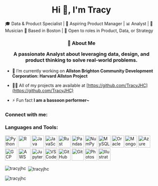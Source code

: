 
<h1 align="center">Hi 👋, I'm Tracy</h1>
🎓 Data & Product Specialist | 🎯 Aspiring Product Manager | 📊 Analyst | 🎵 Musician  
📍 Based in Boston | 💼 Open to roles in Product, Data, or Strategy

<h3 align="center"> 🧠 About Me
  
A passionate Analyst about leveraging data, design, and product thinking to solve real-world problems.</h3>

- 🔭 I’m currently working on **Allston Brighton Community Development Corporation: Harvard Allston Project**

- 👨‍💻 All of my projects are available at [https://github.com/TracyJHC](https://github.com/TracyJHC)

- ⚡ Fun fact **I am a bassoon performer~**

<h3 align="left">Connect with me:</h3>
<p align="left">
</p>

<h3 align="left">Languages and Tools:</h3>
<p align="left">
  <!-- Programming Languages -->
  <img src="https://cdn.jsdelivr.net/gh/devicons/devicon/icons/python/python-original.svg" alt="Python" width="40" height="40"/>
  <img src="https://cdn.jsdelivr.net/gh/devicons/devicon/icons/r/r-original.svg" alt="R" width="40" height="40"/>
  <img src="https://cdn.jsdelivr.net/gh/devicons/devicon/icons/java/java-original.svg" alt="Java" width="40" height="40"/>
  <img src="https://cdn.jsdelivr.net/gh/devicons/devicon/icons/javascript/javascript-original.svg" alt="JavaScript" width="40" height="40"/>
  <img src="https://cdn.jsdelivr.net/gh/devicons/devicon/icons/rust/rust-plain.svg" alt="Rust" width="40" height="40"/>

  <!-- Data & Analysis -->
  <img src="https://cdn.jsdelivr.net/gh/devicons/devicon/icons/pandas/pandas-original.svg" alt="Pandas" width="40" height="40"/>
  <img src="https://cdn.jsdelivr.net/gh/devicons/devicon/icons/numpy/numpy-original.svg" alt="NumPy" width="40" height="40"/>
  <img src="https://cdn.jsdelivr.net/gh/devicons/devicon/icons/mysql/mysql-original-wordmark.svg" alt="MySQL" width="40" height="40"/>
  <img src="https://cdn.jsdelivr.net/gh/devicons/devicon/icons/oracle/oracle-original.svg" alt="Oracle" width="40" height="40"/>
  <img src="https://cdn.jsdelivr.net/gh/devicons/devicon/icons/mongodb/mongodb-original-wordmark.svg" alt="MongoDB" width="40" height="40"/>

  <!-- Cloud & DevOps -->
  <img src="https://cdn.jsdelivr.net/gh/devicons/devicon/icons/azure/azure-original.svg" alt="Azure" width="40" height="40"/>
  <img src="https://cdn.jsdelivr.net/gh/devicons/devicon/icons/googlecloud/googlecloud-original.svg" alt="GCP" width="40" height="40"/>
  <img src="https://cdn.jsdelivr.net/gh/devicons/devicon/icons/amazonwebservices/amazonwebservices-original-wordmark.svg" alt="AWS" width="40" height="40"/>

  <!-- Tools & Platforms -->
  <img src="https://cdn.jsdelivr.net/gh/devicons/devicon/icons/jupyter/jupyter-original.svg" alt="Jupyter" width="40" height="40"/>
  <img src="https://cdn.jsdelivr.net/gh/devicons/devicon/icons/vscode/vscode-original.svg" alt="VS Code" width="40" height="40"/>
  <img src="https://cdn.jsdelivr.net/gh/devicons/devicon/icons/github/github-original.svg" alt="GitHub" width="40" height="40"/>
  <img src="https://cdn.jsdelivr.net/gh/devicons/devicon/icons/git/git-original.svg" alt="Git" width="40" height="40"/>

  <!-- Design -->
  <img src="https://cdn.jsdelivr.net/gh/devicons/devicon/icons/photoshop/photoshop-line.svg" alt="Photoshop" width="40" height="40"/>
  <img src="https://cdn.jsdelivr.net/gh/devicons/devicon/icons/illustrator/illustrator-line.svg" alt="Illustrator" width="40" height="40"/>
</p>

<p><img align="left" src="https://github-readme-stats.vercel.app/api/top-langs?username=tracyjhc&show_icons=true&locale=en&layout=compact" alt="tracyjhc" /></p>

<p>&nbsp;<img align="center" src="https://github-readme-stats.vercel.app/api?username=tracyjhc&show_icons=true&locale=en" alt="tracyjhc" /></p>

<p><img align="center" src="https://github-readme-streak-stats.herokuapp.com/?user=tracyjhc&" alt="tracyjhc" /></p>

<!--
**TracyJHC/TracyJHC** is a ✨ _special_ ✨ repository because its `README.md` (this file) appears on your GitHub profile.

Here are some ideas to get you started:

- 🔭 I’m currently working on ...
- 🌱 I’m currently learning ...
- 👯 I’m looking to collaborate on ...
- 🤔 I’m looking for help with ...
- 💬 Ask me about ...
- 📫 How to reach me: ...
- 😄 Pronouns: ...
- ⚡ Fun fact: ...
-->
